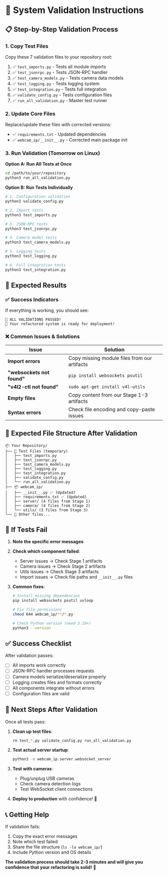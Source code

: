 # 🧪 System Validation Instructions

## 📋 **Step-by-Step Validation Process**

### **1. Copy Test Files** 
Copy these 7 validation files to your repository root:

1. ✅ `test_imports.py` - Tests all module imports
2. ✅ `test_jsonrpc.py` - Tests JSON-RPC handler  
3. ✅ `test_camera_models.py` - Tests camera data models
4. ✅ `test_logging.py` - Tests logging system
5. ✅ `test_integration.py` - Tests full integration
6. ✅ `validate_config.py` - Tests configuration files
7. ✅ `run_all_validation.py` - Master test runner

### **2. Update Core Files**
Replace/update these files with corrected versions:

- ✅ `requirements.txt` - Updated dependencies
- ✅ `webcam_ip/__init__.py` - Corrected main package init

### **3. Run Validation (Tomorrow on Linux)**

**Option A: Run All Tests at Once**
```bash
cd /path/to/your/repository
python3 run_all_validation.py
```

**Option B: Run Tests Individually**
```bash
# 1. Configuration validation
python3 validate_config.py

# 2. Import tests
python3 test_imports.py

# 3. JSON-RPC tests  
python3 test_jsonrpc.py

# 4. Camera model tests
python3 test_camera_models.py

# 5. Logging tests
python3 test_logging.py

# 6. Full integration tests
python3 test_integration.py
```

## 🎯 **Expected Results**

### **✅ Success Indicators**
If everything is working, you should see:
```
🎉 ALL VALIDATIONS PASSED!
🚀 Your refactored system is ready for deployment!
```

### **❌ Common Issues & Solutions**

| Issue | Solution |
|-------|----------|
| **Import errors** | Copy missing module files from our artifacts |
| **"websockets not found"** | `pip install websockets psutil` |
| **"v4l2-ctl not found"** | `sudo apt-get install v4l-utils` |
| **Empty files** | Copy content from our Stage 1-3 artifacts |
| **Syntax errors** | Check file encoding and copy-paste issues |

## 📁 **Expected File Structure After Validation**

```
📦 Your Repository/
├── 🧪 Test Files (temporary)
│   ├── test_imports.py
│   ├── test_jsonrpc.py
│   ├── test_camera_models.py
│   ├── test_logging.py
│   ├── test_integration.py
│   ├── validate_config.py
│   └── run_all_validation.py
├── 📦 webcam_ip/
│   ├── __init__.py ✅ (Updated)
│   ├── requirements.txt ✅ (Updated)
│   ├── server/ (4 files from Stage 1)
│   ├── camera/ (4 files from Stage 2)
│   └── utils/ (3 files from Stage 3)
└── 📄 Other files...
```

## 🔧 **If Tests Fail**

1. **Note the specific error messages**
2. **Check which component failed**:
   - Server issues → Check Stage 1 artifacts
   - Camera issues → Check Stage 2 artifacts  
   - Utils issues → Check Stage 3 artifacts
   - Import issues → Check file paths and `__init__.py` files

3. **Common fixes**:
   ```bash
   # Install missing dependencies
   pip install websockets psutil uvloop
   
   # Fix file permissions
   chmod 644 webcam_ip/**/*.py
   
   # Check Python version (need 3.10+)
   python3 --version
   ```

## ✅ **Success Checklist**

After validation passes:

- [ ] All imports work correctly
- [ ] JSON-RPC handler processes requests  
- [ ] Camera models serialize/deserialize properly
- [ ] Logging creates files and formats correctly
- [ ] All components integrate without errors
- [ ] Configuration files are valid

## 🚀 **Next Steps After Validation**

Once all tests pass:

1. **Clean up test files**:
   ```bash
   rm test_*.py validate_config.py run_all_validation.py
   ```

2. **Test actual server startup**:
   ```bash
   python3 -m webcam_ip.server.websocket_server
   ```

3. **Test with cameras**:
   - Plug/unplug USB cameras
   - Check camera detection logs
   - Test WebSocket client connections

4. **Deploy to production** with confidence! 🎉

## 📞 **Getting Help**

If validation fails:
1. Copy the exact error messages
2. Note which test failed
3. Share the file structure (`ls -la webcam_ip/`)
4. Include Python version and OS details

**The validation process should take 2-3 minutes and will give you confidence that your refactoring is solid!** 🚀
